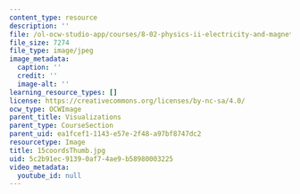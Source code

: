 ```yaml
---
content_type: resource
description: ''
file: /ol-ocw-studio-app/courses/8-02-physics-ii-electricity-and-magnetism-spring-2007/5c2b91ec91390af74ae9b58980003225_15coordsThumb.jpg
file_size: 7274
file_type: image/jpeg
image_metadata:
  caption: ''
  credit: ''
  image-alt: ''
learning_resource_types: []
license: https://creativecommons.org/licenses/by-nc-sa/4.0/
ocw_type: OCWImage
parent_title: Visualizations
parent_type: CourseSection
parent_uid: ea1fcef1-1143-e57e-2f48-a97bf8747dc2
resourcetype: Image
title: 15coordsThumb.jpg
uid: 5c2b91ec-9139-0af7-4ae9-b58980003225
video_metadata:
  youtube_id: null
---
```


